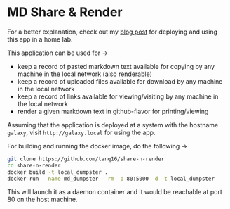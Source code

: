 # MD Share & Render

For a better explanation, check out my [blog post](https://blog.tanishq.page/posts/homelab-md-dumpster/) for deploying and using this app in a home lab.

This application can be used for &rarr;

- keep a record of pasted markdown text available for copying by any machine in the local network (also renderable)
- keep a record of uploaded files available for download by any machine in the local network
- keep a record of links available for viewing/visiting by any machine in the local network
- render a given markdown text in github-flavor for printing/viewing

Assuming that the application is deployed at a system with the hostname `galaxy`, visit `http://galaxy.local` for using the app.

For building and running the docker image, do the following &rarr;

```bash
git clone https://github.com/tanq16/share-n-render
cd share-n-render
docker build -t local_dumpster .
docker run --name md_dumpster --rm -p 80:5000 -d -t local_dumpster
```

This will launch it as a daemon container and it would be reachable at port 80 on the host machine.
